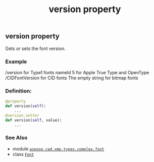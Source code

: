 ﻿---
title: version property
second_title: Aspose.CAD for Python via .NET API References
description: 
type: docs
weight: 130
url: /aspose.cad.xmp.types.complex.font/font/version/
is_root: false
---

## version property


Gets or sets the font version.

### Example 


/version for Type1 fonts
nameId 5 for Apple True Type and OpenType
/CIDFontVersion for CID fonts
The empty string for bitmap fonts
### Definition:
```python
@property
def version(self):
    ...
@version.setter
def version(self, value):
    ...
```

### See Also
* module [`aspose.cad.xmp.types.complex.font`](../../)
* class [`Font`](/cad/python-net/aspose.cad.xmp.types.complex.font/font)
